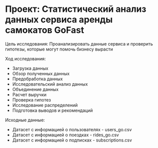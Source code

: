 # Проект: Статистический анализ данных сервиса аренды самокатов GoFast

Цель исследования: Проанализировать данные сервиса и проверить гипотезы, которые могут помочь бизнесу вырасти

Ход исследования:

* Загрузка данных
* Обзор полученных данных
* Предобработка данных
* Исследовательский анализ данных
* Объединение данных
* Расчет выручки
* Проверка гипотез
* Исследование распределений
* Подготовка выводов и рекомендаций


Исходные данные:

* Датасет с информацией о пользователях - users_go.csv
* Датасет с информацией о поездках - rides_go.csv
* Датасет с информацией о подписках - subscriptions.csv

